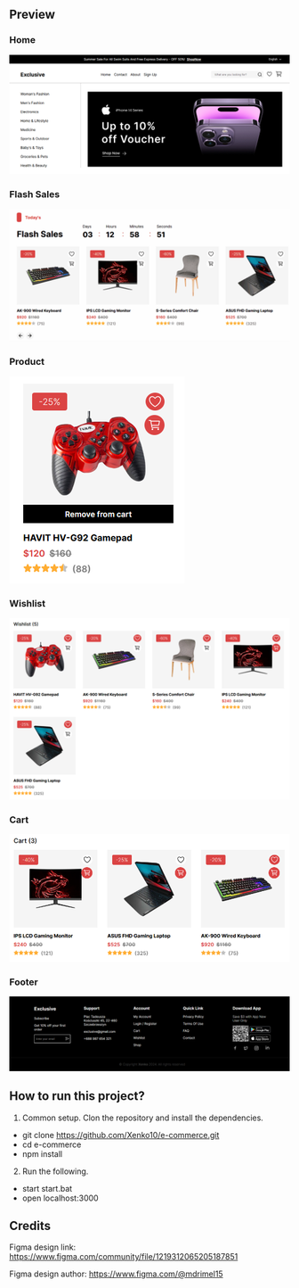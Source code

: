 ## Preview

### Home

![Home](https://github.com/Xenko10/e-commerce/blob/readme/public/readme-img/home.png)

### Flash Sales

![Flash Sales](https://github.com/Xenko10/e-commerce/blob/readme/public/readme-img/flashsales.gif)

### Product

![Product](https://github.com/Xenko10/e-commerce/blob/readme/public/readme-img/product.png)

### Wishlist

![Wishlist](https://github.com/Xenko10/e-commerce/blob/readme/public/readme-img/wishlist.png)

### Cart

![Cart](https://github.com/Xenko10/e-commerce/blob/readme/public/readme-img/cart.png)

### Footer

![Footer](https://github.com/Xenko10/e-commerce/blob/readme/public/readme-img/footer.png)

## How to run this project?

1. Common setup. Clon the repository and install the dependencies.

- git clone https://github.com/Xenko10/e-commerce.git
- cd e-commerce
- npm install

2. Run the following.

- start start.bat
- open localhost:3000

## Credits

Figma design link:
https://www.figma.com/community/file/1219312065205187851

Figma design author:
https://www.figma.com/@mdrimel15
